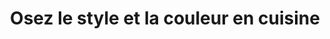 ---
  template: 0
  type: "0"
  titre: "Osez le style et la couleur en cuisine"
  titreMEA: "Osez le style et la couleur en cuisine"
  surTitre: "Conviez les formes et les gammes de couleurs !"
  tempsLecture: "2 min"
  libelleType: "Article"
  url: "/c/magazine/inspirations-tendances/osez-le-style-et-la-couleur-en-cuisine"
  thematiques: "Déco,Astuces et bricolage"
  piecesHabitation: "Cuisine"
  produits: "Meuble de cuisine"
  sujets: ""
  tags: "cuisine,decorer,plan,table,meuble,couleur,style,inspiration"
  visuelMea: 
    url: "/img/contrib/2bdd4da3002025cb/Generique-cuisine-212x212.jpg"
    alt: "Generique-cuisine-212x212"
  visuelDesktop: 
    url: "/img/contrib/2bdd4da3002025c2/Generique-960x330-cuisine.jpg"
    alt: "Generique-960x330-cuisine"
  visuelMobile: 
    url: "/img/contrib/2bdd4da3002025d4/Generique-cuisine-450x330.jpg"
    alt: "Generique-cuisine-450x330"
  title: "Osez le style et la couleur en cuisine"
  permalink: "articles//c/magazine/inspirations-tendances/osez-le-style-et-la-couleur-en-cuisine"
  layout: "post"
  lang: "fr-fr"
---